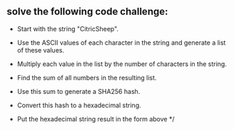 ## solve the following code challenge:

- Start with the string "CitricSheep".

- Use the ASCII values of each character in the string and generate a list of
these values.

- Multiply each value in the list by the number of characters in the string.

- Find the sum of all numbers in the resulting list.

- Use this sum to generate a SHA256 hash.

- Convert this hash to a hexadecimal string.

- Put the hexadecimal string result in the form above
*/